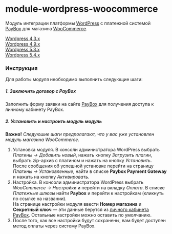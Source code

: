 # module-wordpress-woocommerce  
  
Модуль интеграции платформы [WordPress](https://wordpress.org/) с платежной системой [PayBox](http://paybox.money) для магазина [WooCommerce](http://www.woothemes.com/woocommerce/).  

[Wordpress 4.3.x](https://github.com/PayBox/module-wordpress-woocommerce/archive/4.3.zip)  
[Wordpress 4.9.x](https://github.com/PayBox/module-wordpress-woocommerce/archive/4.9.zip)  
[Wordpress 5.3.x](https://github.com/PayBox/module-wordpress-woocommerce/archive/5.3.zip)  
[Wordpress 5.4.x](https://ru.wordpress.org/plugins/paybox-payment-gateway/)  
  
### Инструкция  
  
Для работы модуля необходимо выполнить следующие шаги:  
  
##### 1. Заключить договор с PayBox  
  
Заполнить форму заявки на сайте [PayBox](http://paybox.money) для получения доступа к личному кабинету PayBox.  
  
##### 2. Установить и настроить модуль модуль  
  
**Важно!** *Следуюшие шаги предполагают, что у вас уже установлен модуль магазина WooCommerce*.  
  
1. Установка модуля. В консоли администратора WordPress выбрать *Плагины &rarr; Добавить новый*, нажать кнопку *Загрузить плагин*, выбрать zip-архив с плагином и нажать на кнопку *Установить*.
После сообщения об успешной установке перейти на страницу *Плагины &rarr; Установленные*, найти в списке **Paybox Payment Gateway** и нажать на кнопку *Активировать*.  
2. Настройка. В консоли администратора WordPress выбрать *WooCommerce &rarr; Настройки* и перейти на вкладку *Оплата*. В списке *Платежные шлюзы* найти **Paybox** и перейти к настройкам (кликнуть по ссылке на названии).  
На странице настройки модуля ввести **Номер магазина** и **Секретный ключ** &mdash; эти данные берутся из [личного кабинета PayBox](https://my.paybox.money). Остальные настройки можно оставить по умолчанию.
3. После того, как все настройки будут сохранены, вам будет доступен метод оплаты через систему PayBox.  
